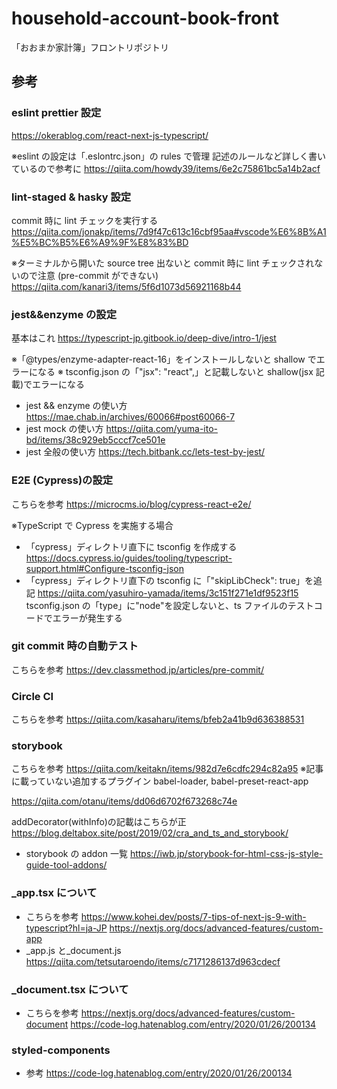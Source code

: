 # household-account-book-front

「おおまか家計簿」フロントリポジトリ

## 参考

### eslint prettier 設定

https://okerablog.com/react-next-js-typescript/

※eslint の設定は「.eslontrc.json」の rules で管理
記述のルールなど詳しく書いているので参考に
https://qiita.com/howdy39/items/6e2c75861bc5a14b2acf

### lint-staged & hasky 設定

commit 時に lint チェックを実行する
https://qiita.com/jonakp/items/7d9f47c613c16cbf95aa#vscode%E6%8B%A1%E5%BC%B5%E6%A9%9F%E8%83%BD

※ターミナルから開いた source tree 出ないと commit 時に lint チェックされないので注意
(pre-commit ができない)
https://qiita.com/kanari3/items/5f6d1073d56921168b44

### jest&&enzyme の設定

基本はこれ
https://typescript-jp.gitbook.io/deep-dive/intro-1/jest

※「@types/enzyme-adapter-react-16」をインストールしないと shallow でエラーになる
※ tsconfig.json の「"jsx": "react",」と記載しないと shallow(jsx 記載)でエラーになる

- jest && enzyme の使い方
  https://mae.chab.in/archives/60066#post60066-7
- jest mock の使い方
  https://qiita.com/yuma-ito-bd/items/38c929eb5cccf7ce501e
- jest 全般の使い方
  https://tech.bitbank.cc/lets-test-by-jest/

### E2E (Cypress)の設定

こちらを参考
https://microcms.io/blog/cypress-react-e2e/

※TypeScript で Cypress を実施する場合

- 「cypress」ディレクトリ直下に tsconfig を作成する
  https://docs.cypress.io/guides/tooling/typescript-support.html#Configure-tsconfig-json
- 「cypress」ディレクトリ直下の tsconfig に「"skipLibCheck": true」を追記
  https://qiita.com/yasuhiro-yamada/items/3c151f271e1df9523f15
  tsconfig.json の「type」に"node"を設定しないと、ts ファイルのテストコードでエラーが発生する

### git commit 時の自動テスト

こちらを参考
https://dev.classmethod.jp/articles/pre-commit/

### Circle CI

こちらを参考
https://qiita.com/kasaharu/items/bfeb2a41b9d636388531

### storybook

こちらを参考
https://qiita.com/keitakn/items/982d7e6cdfc294c82a95
※記事に載っていない追加するプラグイン
babel-loader, babel-preset-react-app

https://qiita.com/otanu/items/dd06d6702f673268c74e

addDecorator(withInfo)の記載はこちらが正
https://blog.deltabox.site/post/2019/02/cra_and_ts_and_storybook/

- storybook の addon 一覧
  https://iwb.jp/storybook-for-html-css-js-style-guide-tool-addons/

### \_app.tsx について

- こちらを参考
  https://www.kohei.dev/posts/7-tips-of-next-js-9-with-typescript?hl=ja-JP
  https://nextjs.org/docs/advanced-features/custom-app
- \_app.js と\_document.js
  https://qiita.com/tetsutaroendo/items/c7171286137d963cdecf

### \_document.tsx について

- こちらを参考
  https://nextjs.org/docs/advanced-features/custom-document
  https://code-log.hatenablog.com/entry/2020/01/26/200134

### styled-components

- 参考
  https://code-log.hatenablog.com/entry/2020/01/26/200134
